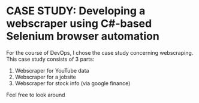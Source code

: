 # CASE STUDY: Developing a webscraper using C#-based Selenium browser automation

For the course of DevOps, I chose the case study concerning webscraping. This case study consists of 3 parts:

1) Webscraper for YouTube data
2) Webscraper for a jobsite
3) Webscraper for stock info (via google finance)

Feel free to look around
